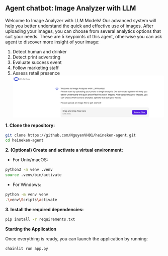 ## Agent chatbot: Image Analyzer with LLM
Welcome to Image Analyzer with LLM Models!
Our advanced system will help you better understand the quick and effective use of images. After uploading your images, you can choose from several analytics options that suit your needs. These are 5 keypoints of this agent, otherwise you can ask agent to discover more insight of your image:
1. Detect human and drinker
2. Detect print adversting 
3. Evaluate success event
4. Follow marketing staff
5. Assess retail presence
![Agent LLM](agent.png)

**1. Clone the repository:**
```bash
git clone https://github.com/NguyenVH01/heineken-agent.git
cd heineken-agent
```

**2. (Optional) Create and activate a virtual environment:**
- For Unix/macOS:
```bash
python3 -m venv .venv
source .venv/bin/activate
```

- For Windows:
```bash
python -m venv venv
.\venv\Scripts\activate
```

**3. Install the required dependencies:**
```bash
pip install -r requirements.txt
```



**Starting the Application**

Once everything is ready, you can launch the application by running:

```bash
chainlit run app.py
```